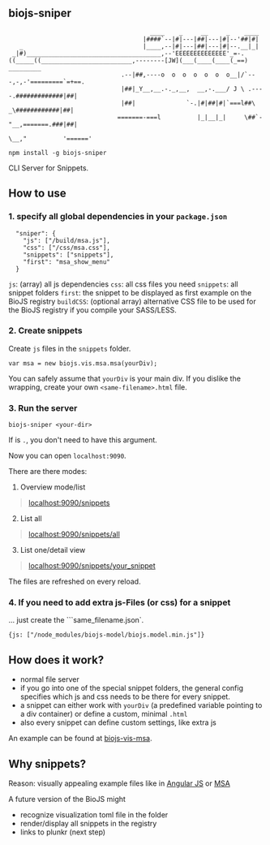 biojs-sniper
-------------

```
                                       ____    _     __     _    ____
                                     |####`--|#|---|##|---|#|--'##|#|
   _                                 |____,--|#|---|##|---|#|--.__|_|
 _|#)_____________________________________,--'EEEEEEEEEEEEEE'_=-.
((_____((_________________________,--------[JW](___(____(____(_==)        _________
                               .--|##,----o  o  o  o  o  o  o__|/`---,-,-'=========`=+==.
                               |##|_Y__,__.-._,__,  __,-.___/ J \ .----.#############|##|
                               |##|              `-.|#|##|#|`===l##\   _\############|##|
                              =======-===l          |_|__|_|     \##`-"__,=======.###|##|
                                                                  \__,"          '======'

 ```


```
npm install -g biojs-sniper
```

CLI Server for Snippets.

How to use
----------

### 1. specify all global dependencies in your `package.json`

```
  "sniper": {
    "js": ["/build/msa.js"],
    "css": ["/css/msa.css"],
    "snippets": ["snippets"],
    "first": "msa_show_menu"
  }

```

`js`: (array) all js dependencies
`css`: all css files you need
`snippets`: all snippet folders
`first`: the snippet to be displayed as first example on the BioJS registry
`buildCSS`: (optional array) alternative CSS file to be used for the BioJS registry if you compile your SASS/LESS.


### 2. Create snippets

Create `js` files in the `snippets` folder.

```
var msa = new biojs.vis.msa.msa(yourDiv);
```

You can safely assume that `yourDiv` is your main div.
If you dislike the wrapping, create your own `<same-filename>.html` file.

### 3. Run the server

```
biojs-sniper <your-dir>
```

If <your-dir> is `.`, you don't need to have this argument.

Now you can open `localhost:9090`.

There are there modes:

1) Overview mode/list

> [localhost:9090/snippets](http://localhost:9090/snippets)

2) List all

> [localhost:9090/snippets/all](http://localhost:9090/snippets/all)

3) List one/detail view

> [localhost:9090/snippets/your_snippet](http://localhost:9090/snippets/your_snippet])

The files are refreshed on every reload.

### 4. If you need to add extra js-Files (or css) for a snippet

... just create the ```same_filename.json`.

```
{js: ["/node_modules/biojs-model/biojs.model.min.js"]}
```

How does it work?
----------

* normal file server
* if you go into one of the special snippet folders, the general config specifies which js and css needs to be there for every snippet.
* a snippet can either work with `yourDiv` (a predefined variable pointing to a div container) or define a custom, minimal `.html`
* also every snippet can define custom settings, like extra js 

An example can be found at [biojs-vis-msa](https://github.com/greenify/biojs-vis-msa/tree/master/snippets).


Why snippets?
---------------------------

Reason: visually appealing example files like in [Angular JS](https://docs.angularjs.org/api/ng/directive/ngClick) or [MSA](http://dev.biojs-msa.org/v1/msa_non_amd.html)

A future version of the BioJS might 

* recognize visualization toml file in the folder
* render/display all snippets in the registry
* links to plunkr (next step)
